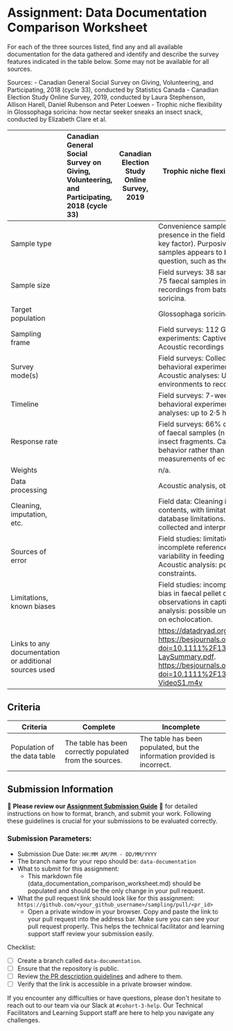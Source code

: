 # Assignment: Data Documentation Comparison Worksheet

For each of the three sources listed, find any and all available documentation for the data gathered and identify and describe the survey features indicated in the table below. Some may not be available for all sources.

Sources: - Canadian General Social Survey on Giving, Volunteering, and Participating, 2018 (cycle 33), conducted by Statistics Canada - Canadian Election Study Online Survey, 2019, conducted by Laura Stephenson, Allison Harell, Daniel Rubenson and Peter Loewen - Trophic niche flexibility in Glossophaga soricina: how nectar seeker sneaks an insect snack, conducted by Elizabeth Clare et al.

|                                                       | Canadian General Social Survey on Giving, Volunteering, and Participating, 2018 (cycle 33) | Canadian Election Study Online Survey, 2019 | Trophic niche flexibility in Glossophaga soricina: how nectar seeker sneaks an insect snack |
|----------------|:--------------------|----------------|---------------------|
| Sample type                                           |                                                                                            |                                             |Convenience sample (bats were captured and studied based on their presence in the field and in captivity, indicating that convenience was a key factor). Purposive sampling (the selection of bats and their faecal samples appears to be based on specific criteria related to the research question, such as their diet and behavior).|
| Sample size                                           |                                                                                            |                                             |Field surveys: 38 samples of faecal pellets from Costa Rica and Belize, 75 faecal samples in Belize. Captive behavioral experiments: 23 call recordings from bats in flight cages. Acoustic analyses: 7 free-flying G. soricina.|
| Target population                                     |                                                                                            |                                             |Glossophaga soricina in Costa Rica, Belize, and captivity in the UK.|
| Sampling frame                                        |                                                                                            |                                             |Field surveys: 112 G. soricina bats that were caught. Captive behavioral experiments: Captive colony of G. soricina in the UK. Acoustic analyses: Acoustic recordings from bats in a flight room.|
| Survey mode(s)                                        |                                                                                            |                                             |Field surveys: Collection of faecal pellets from natural habitats. Captive behavioral experiments: Observational studies and feeding trials. Acoustic analyses: Use of acoustic equipment in controlled environments to record echolocation calls.|
| Timeline                                              |                                                                                            |                                             |Field surveys: 7-week period from late May to early July 2009. Captive behavioral experiments: 1–1·5 h on nine consecutive days. Acoustic analyses: up to 2·5 h.|
| Response rate                                         |                                                                                            |                                             |Field surveys: 66% of the faecal pellets sampled contained insects, 43% of faecal samples (n = 75) collected from G. soricina in Belize contained insect fragments. Captive behavioral experiments: n/a. It observed behavior rather than response rate. Acoustic analyses: n/a. There are measurements of echolocation calls rather than response rates.|
| Weights                                               |                                                                                            |                                             |n/a.|
| Data processing                                       |                                                                                            |                                             |Acoustic analysis, observation recordings, genetic analysis|
| Cleaning, imputation, etc.                            |                                                                                            |                                             |Field data: Cleaning included identification and categorization of faecal contents, with limitations in species identification due to reference database limitations. Captive observations: Data from observations were collected and interpreted with potential learning effects.|
| Sources of error                                      |                                                                                            |                                             |Field studies: limitations in insect species identification due to incomplete reference databases. Captive behavioral experiments: variability in feeding and handling times; bias in captivity is possible. Acoustic analysis: potential underestimation of call intensity due to constraints.|
| Limitations, known biases                             |                                                                                            |                                             |Field studies: incomplete identification of species; ppotential sampling bias in faecal pellet collection. Captive behavioral experiments: limited to observations in captivity; may not fully reflect wild behavior. Acoustic analysis: possible underestimation of call intensity; effect of restriction on echolocation.| Citation                                              |                                                                                            |                                             |Clare, Elizabeth L. et al. (2013), Trophic niche flexibility in G lossophaga soricina : how a nectar seeker sneaks an insect snack, Functional Ecology, Article-journal, https://doi.org/10.1111/1365-2435.12192|
| Links to any documentation or additional sources used |                                                                                            |                                             |https://datadryad.org/stash/dataset/doi:10.5061/dryad.n7j27. https://besjournals.onlinelibrary.wiley.com/action/downloadSupplement?doi=10.1111%2F1365-2435.12192&file=fec12192-sup-0001-LaySummary.pdf. https://besjournals.onlinelibrary.wiley.com/action/downloadSupplement?doi=10.1111%2F1365-2435.12192&file=fec12192-sup-0002-VideoS1.m4v|

## Criteria

|Criteria|Complete|Incomplete|
|--------|----|----|
|Population of the data table|The table has been correctly populated from the sources.|The table has been populated, but the information provided is incorrect.|

## Submission Information

🚨 **Please review our [Assignment Submission Guide](https://github.com/UofT-DSI/onboarding/blob/main/onboarding_documents/submissions.md)** 🚨 for detailed instructions on how to format, branch, and submit your work. Following these guidelines is crucial for your submissions to be evaluated correctly.

### Submission Parameters:
* Submission Due Date: `HH:MM AM/PM - DD/MM/YYYY`
* The branch name for your repo should be: `data-documentation`
* What to submit for this assignment:
     * This markdown file (data_documentation_comparison_worksheet.md) should be populated and should be the only change in your pull request.
* What the pull request link should look like for this assignment: `https://github.com/<your_github_username>/sampling/pull/<pr_id>`
     * Open a private window in your browser. Copy and paste the link to your pull request into the address bar. Make sure you can see your pull request properly. This helps the technical facilitator and learning support staff review your submission easily.

Checklist:
- [ ] Create a branch called `data-documentation`.
- [ ] Ensure that the repository is public.
- [ ] Review [the PR description guidelines](https://github.com/UofT-DSI/onboarding/blob/main/onboarding_documents/submissions.md#guidelines-for-pull-request-descriptions) and adhere to them.
- [ ] Verify that the link is accessible in a private browser window.

If you encounter any difficulties or have questions, please don't hesitate to reach out to our team via our Slack at `#cohort-3-help`. Our Technical Facilitators and Learning Support staff are here to help you navigate any challenges.
